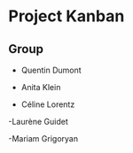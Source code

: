 # Project Kanban

## Group




 - Quentin Dumont

 - Anita Klein

- Céline Lorentz

 -Laurène Guidet

 -Mariam Grigoryan


 
